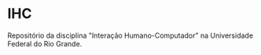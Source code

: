 # IHC
Repositório da disciplina "Interação Humano-Computador" na Universidade Federal do Rio Grande.
